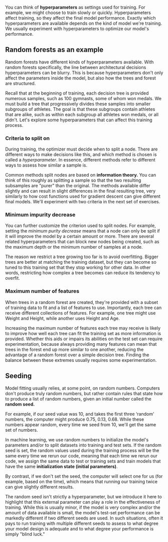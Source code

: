 You can think of **hyperparameters** as settings used for training. For example, we might choose to train slowly or quickly. Hyperparameters affect training, so they affect the final model performance. Exactly which hyperparameters are available depends on the kind of model we're training. We usually experiment with hyperparameters to optimize our model's performance.

## Random forests as an example

Random forests have different kinds of hyperparameters available. With random forests specifically, the line between architectural decisions hyperparameters can be blurry. This is because hyperparameters don't only affect the parameters inside the model, but also how the trees and forest are structured.

Recall that at the beginning of training, each decision tree is provided numerous samples, such as 100 gymnasts, some of whom won medals. We must build a tree that progressively divides these samples into smaller subgroups of athletes. The goal is that these subgroups contain athletes that are alike, such as within each subgroup all athletes won medals, or all didn't. Let's explore some hyperparameters that can affect this training process.

### Criteria to split on

During training, the optimizer must decide when to split a node. There are different ways to make decisions like this, and which method is chosen is called a *hyperparameter*. In essence, different methods refer to different ways to assess how similar a sample is.

Common methods split nodes are based on **information theory.** You can think of this roughly as splitting a sample so that the two resulting subsamples are "purer" than the original. The methods available differ slightly and can result in slight differences in the final resulting tree, very similarly to how cost functions used for gradient descent can give different final models. We'll experiment with two criteria in the next set of exercises.

### Minimum impurity decrease

You can further customize the criterion used to split nodes. For example, setting the *minimum purity decrease* means that a node can only be split if it will improve the model by a certain amount or more. There are several related hyperparameters that can block new nodes being created, such as the maximum depth or the minimum number of samples at a node.

The reason we restrict a tree growing too far is to avoid overfitting. Bigger trees are better at matching the training dataset, but they can become so tuned to this training set that they stop working for other data. In other words, restricting how complex a tree becomes can reduce its tendency to overfit.

### Maximum number of features

When trees in a random forest are created, they're provided with a subset of training data to fit and a list of features to use. Importantly, each tree can receive different collections of features. For example, one tree might use Weight and Height, while another uses Height and Age.

Increasing the maximum number of features each tree may receive is likely to improve how well each tree can fit the training set as more information is provided. Whether this aids or impairs its abilities on the test set can require experimentation, because always providing many features can mean that trees in the forest end up more similar to one another, reducing the advantage of a random forest over a simple decision tree. Finding the balance between these extremes usually requires some experimentation.

## Seeding

Model fitting usually relies, at some point, on random numbers. Computers don't produce truly random numbers, but rather contain rules that state how to produce a list of random numbers, given an initial number called the **random seed.**

For example, if our seed value was 10, and takes the first three ‘random' numbers, the computer might produce 0.75, 0.13, 0.68. While these numbers appear random, every time we seed from 10, we'll get the same set of numbers.

In machine learning, we use random numbers to initialize the model's parameters and/or to split datasets into training and test sets. If the random seed is set, the random values used during the training process will be the same every time we rerun our code, meaning that each time we rerun our code, we assign the same data to test or training sets and train models that have the same **initialization state (initial parameters)**.

By contrast, if we don't set the seed, the computer will select one for us (for example, based on the time), which means that running our training twice can give slightly different results.

The random seed isn't strictly a hyperparameter, but we introduce it here to highlight that this external parameter can play a role in the effectiveness of training. While this is usually minor, if the model is very complex and/or the amount of data available is small, the model's test-set performance can be markedly different if two different seeds are used. In such situations, often it pays to run training with multiple different seeds to assess to what degree your model design is adequate and to what degree your performance is simply "blind luck."
